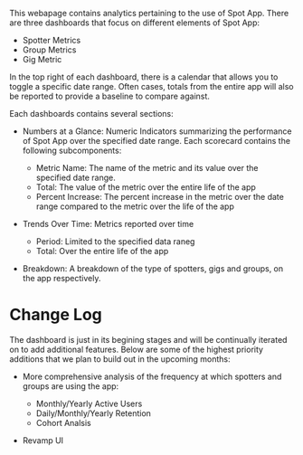 
This webapage contains analytics pertaining to the use of Spot App. There are three dashboards that focus on different elements of Spot App: 
* Spotter Metrics 
* Group Metrics
* Gig Metric 

In the top right of each dashboard, there is a calendar that allows you to toggle a specific date range. Often cases, totals from the entire app will also be reported to provide a baseline to compare against. 

Each dashboards contains several sections:
* Numbers at a Glance: Numeric Indicators summarizing the performance of Spot App over the specified date range. Each scorecard contains the following subcomponents: 
    * Metric Name: The name of the metric and its value over the specified date range.
    * Total: The value of the metric over the entire life of the app
    * Percent Increase: The percent increase in the metric over the date range compared to the metric over the life of the app 
    
* Trends Over Time: Metrics reported over time
    * Period: Limited to the specified data raneg 
    * Total: Over the entire life of the app

* Breakdown: A breakdown of the type of spotters, gigs and groups, on the app respectively. 

# Change Log 

The dashboard is just in its begining stages and will be continually iterated on to add additional features. Below are some of the highest priority additions that we plan to build out in the upcoming months: 
* More comprehensive analysis of the frequency at which spotters and groups are using the app: 
  * Monthly/Yearly Active Users
  * Daily/Monthly/Yearly Retention 
  * Cohort Analsis

* Revamp UI 


